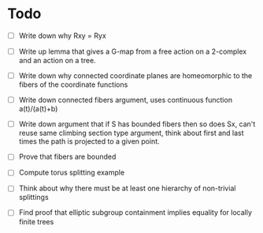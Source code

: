 # Todo
- [ ] Write down why Rxy = Ryx
- [ ] Write up lemma that gives a G-map from a free action on a 2-complex and an action on a tree.
- [ ] Write down why connected coordinate planes are homeomorphic to the fibers of the coordinate functions
- [ ] Write down connected fibers argument, uses continuous function a(t)/(a(t)+b)
- [ ] Write down argument that if S has bounded fibers then so does Sx, can't reuse same climbing section type argument, think about first and last times the path is projected to a given point. 
- [ ] Prove that fibers are bounded
- [ ] Compute torus splitting example
- [ ] Think about why there must be at least one hierarchy of non-trivial splittings
- [ ] Find proof that elliptic subgroup containment implies equality for locally finite trees

